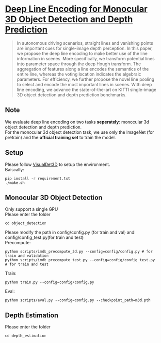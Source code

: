 # [Deep Line Encoding for Monocular 3D Object Detection and Depth Prediction](https://www.bmvc2021-virtualconference.com/conference/papers/paper_0299.html)
>In autonomous driving scenarios, straight lines and vanishing points are important cues for single-image depth perception. In this paper, we propose the deep line encoding to make better use of the line information in scenes. More specifically, we transform potential lines into parameter space through the deep Hough transform. The aggregation of features along a line encodes the semantics of the entire line, whereas the voting location indicates the algebraic parameters. For efficiency, we further propose the novel line pooling to select and encode the most important lines in scenes. With deep line encoding, we advance the state-of-the-art on KITTI single-image 3D object detection and depth prediction benchmarks.

## Note
We evaluate deep line encoding on two tasks **seperately**: monocular 3d object detection and depth prediction.  
For the monocular 3d object detection task, we use only the ImageNet (for pretrain) and the **official training set** to train the model.   
## Setup
Please follow [VisualDet3D](https://github.com/Owen-Liuyuxuan/visualDet3D) to setup the environment.  
Baiscally:
```
pip install -r requirement.txt
./make.sh
```
## Monocular 3D Object Detection
Only support a single GPU  
Please enter the folder  
```
cd object_detection
```
Please modify the path in config/config.py (for train and val) and config/config_test.py(for train and test)  
Precompute:
```
python scripts/imdb_precompute_3d.py --config=config/config.py # for train and validation
python scripts/imdb_precompute_test.py --config=config/config_test.py # for train and test
```
Train:
```
python train.py --config=config/config.py
```
Eval:
```
python scripts/eval.py --config=config.py --checkpoint_path=m3d.pth
```
## Depth Estimation
Please enter the folder
```
cd depth_estimation
```
